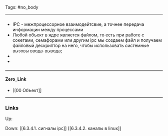 Tags: #no_body 
***
###
- IPC - межпроцессорное взаимодейтсвие, а точнее передача информации между процессами
- Любой объект в ядре является файлом, то есть при работе с сокетами, семафорами или другим ipc мы создаем файл и получаем файловый дескриптор на него, чтобы использовать системные вызовы ввода-вывода;
-
-
####

***
#### Zero_Link
- [[00 Объект]]
***
### Links
Up:

Down:
[[6.3.4.1. сигналы ipc]]
[[6.3.4.2. каналы в linux]]
